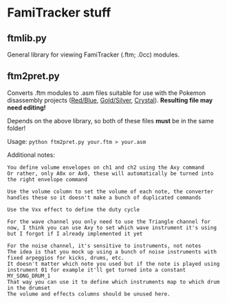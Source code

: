 # FamiTracker stuff

## ftmlib.py
General library for viewing FamiTracker (.ftm; .0cc)
modules.

## ftm2pret.py
Converts .ftm modules to .asm files suitable for use with the Pokemon
disassembly projects ([Red/Blue][1], [Gold/Silver][2], [Crystal][3]).
**Resulting file may need editing!**

[1]: https://github.com/pret/pokered
[2]: https://github.com/pret/pokegold
[3]: https://github.com/pret/pokecrystal

Depends on the above library, so both of these files **must** be in the
same folder!

Usage: `python ftm2pret.py your.ftm > your.asm`

Additional notes:
```
You define volume envelopes on ch1 and ch2 using the Axy command
Or rather, only A0x or Ax0, these will automatically be turned into the right envelope command

Use the volume column to set the volume of each note, the converter handles these so it doesn't make a bunch of duplicated commands

Use the Vxx effect to define the duty cycle

For the wave channel you only need to use the Triangle channel for now, I think you can use Axy to set which wave instrument it's using but I forgot if I already implemented it yet

For the noise channel, it's sensitive to instruments, not notes
The idea is that you mock up using a bunch of noise instruments with fixed arpeggios for kicks, drums, etc.
It doesn't matter which note you used but if the note is played using instrument 01 for example it'll get turned into a constant MY_SONG_DRUM_1
That way you can use it to define which instruments map to which drum in the drumset
The volume and effects columns should be unused here.
```
